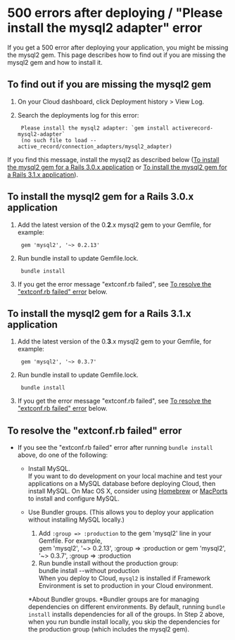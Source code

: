 # 500 errors after deploying / "Please install the mysql2 adapter" error

If you get a 500 error after deploying your application, you might be missing the mysql2 gem. This page describes how to find out if you are missing the mysql2 gem and how to install it.

## To find out if you are missing the mysql2 gem

1. On your Cloud dashboard, click Deployment history > View Log.

2. Search the deployments log for this error:  

        Please install the mysql2 adapter: `gem install activerecord-mysql2-adapter`
	    (no such file to load -- active_record/connection_adapters/mysql2_adapter)
	
If you find this message, install the mysql2 as described below ([To install the mysql2 gem for a Rails 3.0.x application][1] or [To install the mysql2 gem for a Rails 3.1.x application][2]).

<h2 id="rails30"> To install the mysql2 gem for a Rails 3.0.x application</h2>

1. Add the latest version of the 0.**2**.x mysql2 gem to your Gemfile, for example:

        gem 'mysql2', '~> 0.2.13'

2. Run bundle install to update Gemfile.lock.

        bundle install

3. If you get the error message "extconf.rb failed", see [To resolve the "extconf.rb failed" error][3] below.

<h2 id="rails31"> To install the mysql2 gem for a Rails 3.1.x application </h2>

1. Add the latest version of the 0.**3**.x mysql2 gem to your Gemfile, for example:

	    gem 'mysql2', '~> 0.3.7'

2. Run bundle install to update Gemfile.lock.

	    bundle install

3. If you get the error message "extconf.rb failed", see [To resolve the "extconf.rb failed" error][3] below.

<h2 id="extconf">To resolve the "extconf.rb failed" error</h2>

* If you see the "extconf.rb failed" error after running `bundle install` above, do one of the following:  

    * Install MySQL.  
        If you want to do development on your local machine and test your applications on a MySQL database before deploying Cloud, then install MySQL. On Mac OS X, consider using [Homebrew](http://mxcl.github.com/homebrew/) or [MacPorts](http://www.macports.org) to install and configure MySQL.
 
    * Use Bundler groups. (This allows you to deploy your application without installing MySQL locally.)
        1. Add `:group => :production` to the gem 'mysql2' line in your Gemfile. For example,  
                gem 'mysql2', '~> 0.2.13', :group => :production
            or
	            gem 'mysql2', '~> 0.3.7', :group => :production
	    2. Run bundle install without the production group:    
	            bundle install --without production  
	        When you deploy to Cloud, `mysql2` is installed if Framework Environment is set to production in your Cloud environment.
	
        *About Bundler groups. *Bundler groups are for managing dependencies on different environments. By default, running `bundle install` installs dependencies for all of the groups. In Step 2 above, when you run bundle install locally, you skip the dependencies for the production group (which includes the mysql2 gem).
	
[1]: #rails30        "rails30"
[2]: #rails31        "rails31"
[3]: #extconf        "extconf"

